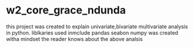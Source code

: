 # w2_core_grace_ndunda
this project was created to explain univariate,bivariate multivariate analysis in python.
liblkaries used inmclude
pandas
seabon
numpy
was created witha mindset the reader knows about the above analsis 
